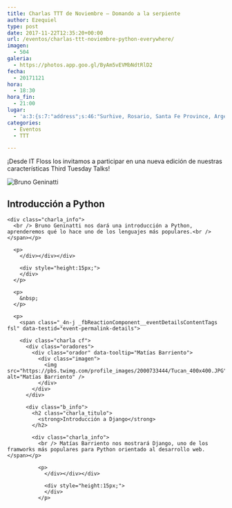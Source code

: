 ```yaml
---
title: Charlas TTT de Noviembre – Domando a la serpiente
author: Ezequiel
type: post
date: 2017-11-22T12:35:20+00:00
url: /eventos/charlas-ttt-noviembre-python-everywhere/
imagen:
  - 504
galeria:
  - https://photos.app.goo.gl/ByAm5vEVMbNdtRlD2
fecha:
  - 20171121
hora:
  - 18:30
hora_fin:
  - 21:00
lugar:
  - 'a:3:{s:7:"address";s:46:"Surhive, Rosario, Santa Fe Province, Argentina";s:3:"lat";s:9:"-32.92304";s:3:"lng";s:18:"-60.66612900000001";}'
categories:
  - Eventos
  - TTT

---
```

<span class="_4n-j _fbReactionComponent__eventDetailsContentTags fsl" data-testid="event-permalink-details">¡Desde IT Floss los invitamos a participar en una nueva edición de nuestras características Third Tuesday Talks! </span>

<span class="_4n-j _fbReactionComponent__eventDetailsContentTags fsl" data-testid="event-permalink-details">

<div class="charla cf">
  <div class="oradores">
    <div class="orador" data-tooltip="Bruno Geninatti">
      <div class="imagen">
        <img src="https://pbs.twimg.com/profile_images/765774213219319808/fgAAin-o_400x400.jpg" alt="Bruno Geninatti" />
      </div>
    </div>
  </div>
  
  <div class="b_info">
    <h2 class="charla_titulo">
      <strong>Introducción a Python</strong>
    </h2>
    
    <div class="charla_info">
      <br /> Bruno Geninatti nos dará una introducción a Python, aprenderemos qué lo hace uno de los lenguajes más populares.<br /> </span></p> 
      
      <p>
        </div></div></div>
        
        <div style="height:15px;">
        </div>
      </p>
      
      <p>
        &nbsp;
      </p>
      
      <p>
        <span class="_4n-j _fbReactionComponent__eventDetailsContentTags fsl" data-testid="event-permalink-details">
        
        <div class="charla cf">
          <div class="oradores">
            <div class="orador" data-tooltip="Matías Barriento">
              <div class="imagen">
                <img src="https://pbs.twimg.com/profile_images/2000733444/Tucan_400x400.JPG" alt="Matías Barriento" />
              </div>
            </div>
          </div>
          
          <div class="b_info">
            <h2 class="charla_titulo">
              <strong>Introducción a Django</strong>
            </h2>
            
            <div class="charla_info">
              <br /> Matías Barriento nos mostrará Django, uno de los framworks más populares para Python orientado al desarrollo web.</span></p> 
              
              <p>
                </div></div></div>
                
                <div style="height:15px;">
                </div>
              </p>